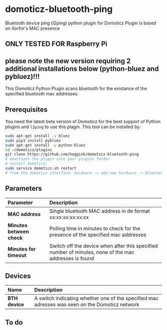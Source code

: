 # domoticz-bluetooth-ping
Bluetooth device ping (l2ping) python plugin for Domoticz
Plugin is based on Xorfor's MAC presence
## ONLY TESTED FOR Raspberry Pi
## please note the new version requiring 2 additional installations below (python-bluez and pybluez)!!!

This Domoticz Python Plugin scans bluetooth for the existance of the specified bluetooth mac addresses.
## Prerequisites
You need the latest beta version of Domoticz for the best support of Python plugins and `l2ping` to use this plagin. This tool can be installed by:
```bash
sudo apt-get install -y bluez
sudo pip3 install pybluez
sudo apt-get install -y python-bluez
cd ~/domoticz/plugins
git clone https://github.com/heggink/domoticz-bluetooth-ping
# downloads the plugin into your plugins folder
# restart domoticz:
sudo service domoticz.sh restart
# from the domoticz interface: hardware -> add new hardware -> Bluetooth address presence
```
## Parameters
| Parameter | Description |
| :--- | :--- |
| **MAC address** | Single bluetooth MAC address in de format xx:xx:xx:xx:xx:xx |
| **Minutes between check** | Polling time in minutes to check for the presence of the specified mac addresses |
| **Minutes for timeout** | Switch off the device when after this specified number of minutes, none of the mac addresses is found |
## Devices
| Name | Description |
| :--- | :--- |
| **BTH device** | A switch indicating whether one of the specified mac adresses was seen on the Domoticz network |

## To do
